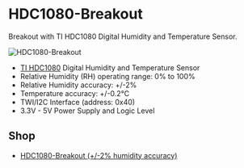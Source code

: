 # HDC1080-Breakout
Breakout with TI HDC1080 Digital Humidity and Temperature Sensor.

![HDC1080-Breakout](https://github.com/watterott/HDC1080-Breakout/raw/master/hardware/HDC1080-Breakout_v10.jpg)

* [TI HDC1080](http://www.ti.com/product/hdc1080) Digital Humidity and Temperature Sensor
* Relative Humidity (RH) operating range: 0% to 100%
* Relative Humidity accuracy: +/-2%
* Temperature accuracy: +/-0.2°C
* TWI/I2C Interface (address: 0x40)
* 3.3V - 5V Power Supply and Logic Level


## Shop
* [HDC1080-Breakout (+/-2% humidity accuracy)](http://www.watterott.com/en/HDC1080-Breakout)
